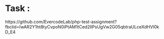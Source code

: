 <h1>Task :</h1> https://github.com/EvercodeLab/php-test-assignment?fbclid=IwAR2Y1ht8tyCvpoN0iPtAM1tCed2lIPsUgVw2G05qbtraULceXdHVl0kD_E4<br>
